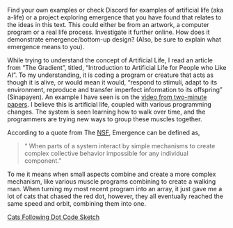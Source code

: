  Find your own examples or check Discord for examples of artificial life (aka a-life) or a project exploring emergence that you have found that relates to the ideas in this text. 
 This could either be from an artwork, a computer program or a real life process. Investigate it further online. How does it demonstrate emergence/bottom-up design?
 (Also, be sure to explain what emergence means to you).

While trying to understand the concept of Artificial Life, I read an article from “The Gradient”, titled, “Introduction to Artificial Life for People who Like AI”. 
To my understanding, it is coding a program or creature that acts as though it is alive, or would mean it would, “respond to stimuli, adapt to its environment, reproduce and 
transfer imperfect information to its offspring” (Sinapayen). An example I have seen is on the [video from two-minute papers](https://www.youtube.com/watch?v=kQ2bqz3HPJE). 
I believe this is artificial life, coupled with various programming changes. The system is seen learning how to walk over time, and the programmers are trying new ways to group 
these muscles together. 


According to a quote from The [NSF](https://nsf2026imgallery.skild.com/entries/emergence-complexity-from-the-bottom-up), Emergence can be defined as,

> “ When parts of a system interact by simple mechanisms to create complex collective behavior impossible for any individual component.”

To me it means when small aspects combine and create a more complex mechanism, like various muscle programs combining to create a walking man. 
When turning my most recent program into an array, it just gave me a lot of cats that chased the red dot, however, they all eventually reached the same speed and orbit, 
combining them into one.


[Cats Following Dot Code Sketch](https://editor.p5js.org/jakefriscoe22/full/0L0dMhPyE)
